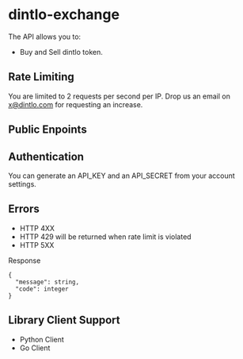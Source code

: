 # dintlo-exchange
The API allows you to:
- Buy and Sell dintlo token.


## Rate Limiting
You are limited to 2 requests per second per IP. Drop us an email on x@dintlo.com for requesting an increase.

## Public Enpoints

## Authentication
You can generate an API_KEY and an API_SECRET from your account settings.

## Errors
- HTTP 4XX
- HTTP 429 will be returned when rate limit is violated
- HTTP 5XX 

Response

```
{
  "message": string,
  "code": integer
}
```


## Library Client Support
- Python Client
- Go Client

